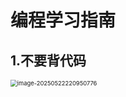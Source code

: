 # 编程学习指南

## 1.不要背代码

<img src="https://gitee.com/murder-of-crows/image/raw/master/20250522220950858.png" alt="image-20250522220950776" style="zoom:67%;" />